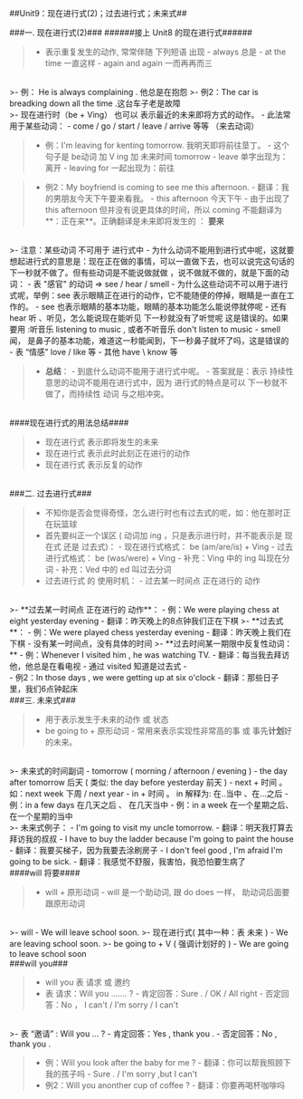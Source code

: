 ##Unit9：现在进行式(2)；过去进行式；未来式##

###一. 现在进行式(2)###
######接上 Unit8 的现在进行式######

>- 表示重复发生的动作, 常常伴随 下列短语 出现
    - always 总是
    - at the time  一直这样
    - again and again 一而再再而三


<br/>
>- 例： He is always complaining . 他总是在抱怨
>- 例2：The car is breadking down all the time .这台车子老是故障

<br/>
>- 现在进行时（be + Ving） 也可以 表示最近的未来即将方式的动作。
    - 此法常用于某些动词：
        - come / go / start / leave / arrive 等等 （来去动词）


>- 例：I'm leaving for kenting tomorrow.  我明天即将前往垦丁。
    - 这个句子是 be动词  加 V ing 加 未来时间 tomorrow
    - leave 单字出现为：离开
    - leaving for 一起出现为：前往


>- 例2：My boyfriend is coming to see me this afternoon.
    - 翻译：我的男朋友今天下午要来看我。
    - this afternoon 今天下午
    - 由于出现了 this afternoon 但并没有说更具体的时间，所以 coming 不能翻译为**：正在来**。正确翻译是未来即将发生的 ： **要来**
    
<br/>
>- 注意：某些动词 不可用于 进行式中
    - 为什么动词不能用到进行式中呢，这就要想起进行式的意思是：现在正在做的事情，可以一直做下去，也可以说完这句话的下一秒就不做了。但有些动词是不能说做就做 ，说不做就不做的，就是下面的动词：
        - 表 "感官" 的动词 => see / hear / smell
            - 为什么这些动词不可以用于进行式呢，举例：see 表示眼睛正在进行的动作，它不能随便的停掉，眼睛是一直在工作的。
            - see 也表示眼睛的基本功能，眼睛的基本功能怎么能说停就停呢
            - 还有 hear 听 、听见，怎么能说现在能听见 下一秒就没有了听觉呢 这是错误的。如果要用 :听音乐 listening to music  , 或者不听音乐 don't listen to music
            - smell 闻， 是鼻子的基本功能，难道这一秒能闻到，下一秒鼻子就坏了吗，这是错误的
        - 表 “情感” love / like 等 
        - 其他 have \ know 等



>- **总结**：
    - 到底什么动词不能用于进行式中呢。
    - 答案就是：表示 持续性 意思的动词不能用在进行式中，因为 进行式的特点是可以 下一秒就不做了，而持续性 动词 与之相冲突。
   
   
    
<br/>
####现在进行式的用法总结####

>- 现在进行式 表示即将发生的未来
>- 现在进行式 表示此时此刻正在进行的动作
>- 现在进行式 表示反复的动作


<br/>
###二. 过去进行式###

>- 不知你是否会觉得奇怪，怎么进行时也有过去式的呢，如：他在那时正在玩篮球
>- 首先要纠正一个误区  ( 动词加 ing ，只是表示进行时，并不能表示是 现在式 还是 过去式)：
    - 现在进行式格式： be (am/are/is) + Ving
    - 过去进行式格式： be (was/were) + Ving
        - 补充：Ving 中的 ing 叫现在分词
        - 补充：Ved 中的 ed 叫过去分词 
>- 过去进行式 的 使用时机：
    - 过去某一时间点 正在进行的 动作
    
<br/>
>- **过去某一时间点 正在进行的 动作**：
    - 例：We were playing chess at eight yesterday evening 
    - 翻译：昨天晚上的8点钟我们正在下棋
>- **过去式**：
    - 例：We were played chess yesterday evening 
    - 翻译：昨天晚上我们在下棋
        - 没有某一时间点，没有具体的时间
>- **过去时间某一期限中反复性动词：**
    - 例：Whenever I visited him , he was watching TV.
    - 翻译：每当我去拜访他，他总是在看电视
        - 通过 visited 知道是过去式 
    - <br/>
    - 例2：In those days , we were getting up at six o'clock
    - 翻译：那些日子里，我们6点钟起床
    

<br/>
###三. 未来式###

>- 用于表示发生于未来的动作 或 状态
>- be going to + 原形动词
    - 常用来表示实现性非常高的事 或 事先**计划**好的未来。
    
<br/>
>- 未来式的时间副词
    - tomorrow ( morning / afternoon / evening  )
    - the day after tomorrow 后天  ( 类似: the day before yesterday  前天 )
     - next + 时间 。 如：next week 下周 / next year
     - in + 时间 。 in 解释为: 在..当中 、在...之后
        - 例：in a few days 在几天之后 、 在几天当中 
        - 例：in a week 在一个星期之后、在一个星期的当中
        
<br/>
>- 未来式例子：
    - I'm going to visit my uncle tomorrow.
        - 翻译：明天我打算去拜访我的叔叔
    - I have to buy the ladder because I'm going to paint the house
        - 翻译：我要买梯子，因为我要去涂刷房子
    - I don't feel good , I'm afraid I'm going to be sick.
        - 翻译：我感觉不舒服，我害怕，我恐怕要生病了

<br/>    
####will 将要####

>- will + 原形动词
    - will 是一个助动词, 跟 do does 一样， 助动词后面要跟原形动词
    
<br/>
>- will
    - We will leave school soon.
>- 现在进行式( 其中一种：表 未来 )
    - We are leaving school soon.
>- be going to + V  ( 强调计划好的 ) 
    - We are going to leave school soon
    
<br/>
###will you###

>- will you  表 请求 或 邀约
>- 表 请求：Will you ....... ? 
    - 肯定回答：Sure . / OK / All right 
    - 否定回答：No ， I can't  / I'm sorry / I can't
    
<br/>
>- 表 “邀请” : Will you ...  ?
    - 肯定回答：Yes , thank you .
    - 否定回答：No , thank you .
    
>- 例：Will you look after the baby for me ?
    - 翻译：你可以帮我照顾下我的孩子吗
    - Sure . / I'm sorry ,but I can't 
>- 例2：Will you anonther cup of coffee ?
    - 翻译：你要再喝杯咖啡吗